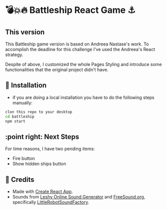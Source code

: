 # :bomb::collision::fire: Battleship React Game :anchor:

## This version

This Battleship game version is based on Andreea Nastase's work. To accomplish the deadline for this challenge I've used the Andreea's React strategy.

Despite of above, I customized the whole Pages Styling and introduce some functionalities that the original project didn't have.

## :seedling: Installation

- if you are doing a local installation you have to do the following steps manually:

```sh
clon this repo to your desktop
cd battleship
npm start
```

## :point right: Next Steps

For time reasons, I have two pending items:

- Fire button
- Show hidden ships button

## :clap: Credits

- Made with [Create React App](https://github.com/facebook/create-react-app).
- Sounds from [Leshy Online Sound Generator](https://www.leshylabs.com/apps/sfMaker/) and [FreeSound.org](https://freesound.org/), specifically [LittleRobotSoundFactory](people/LittleRobotSoundFactory/sounds/270468/).
